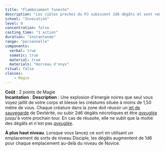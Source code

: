 ```yaml
---
title: "Flamboiement funeste"
description: "Les cibles proches du PJ subissent 2d6 dégâts et sont <em>aveuglées</em>."
school: "Invocation"
level: 0
concentration: false
casting_time: "1 action"
duration: "instantanée"
range: "personnelle"
components:
  verbal: true
  somatic: true
  material: true
  materials: "morceau d'onyx"
ritual: false
classes:
    - Magie
---
```

**Coût** : 2 points de Magie  
**Incantation** : 
**Description** : Une explosion d'énergie noires que seul vous voyez jaillit de votre corps et blesse les créatures située à moins de 1,50 mètre de vous. Chaque créature dans la zone doit réussir un [jet de sauvegarde](/utiliser-les-caracteristiques/#jets-de-sauvegarde) de Dextérité, ou subir 2d6 dégâts nécrotiques et être [_aveuglée_](/gerer-la-sante-du-personnage/#aveugle) jusqu'à votre prochain tour. En cas de réussite, elle ne subit que la moitié des dégâts et n'est pas [_aveuglée_](/gerer-la-sante-du-personnage/#aveugle).

**À plus haut niveau**. Lorsque vous lancez ce sort en utilisant un emplacement de sorts de niveau Disciple, les dégâts augmentent de 1d6 pour chaque emplacement au-delà du niveau de Novice.
